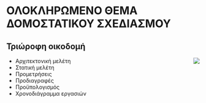 # ΟΛΟΚΛΗΡΩΜΕΝΟ ΘΕΜΑ ΔΟΜΟΣΤΑΤΙΚΟΥ ΣΧΕΔΙΑΣΜΟΥ
## Τριώροφη οικοδομή

<img align="right" src="https://res.cloudinary.com/dqe1tyiui/image/upload/c_fill,h_500,w_500/Quadrio1.jpg">

- Αρχιτεκτονική μελέτη  
- Στατική μελέτη  
- Προμετρήσεις  
- Προδιαγραφές  
- Προϋπολογισμός  
- Χρονοδιάγραμμα εργασιών  


